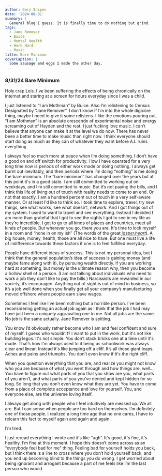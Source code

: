 ```yaml
---
author: Gary Snipes
date: '2024-08-31'
summary: |
  General blog I guess. It is finally time to do nothing but grind. 
tags: 
  - Jane Remover
  - Buice
  - Mental Health
  - Work Hard
  - Music
title: Bare Minimum
coverCaption: |
  Some sausage and eggs I made the other day. 
---
```


### 8/31/24 Bare Minimum

Holy crap Lois. I've been suffering the effects of being chronically on the internet and staring at a screen for hours everyday since I was a child.

I just listened to “I am Mothman" by Buice. Also I’m relistening to Census Designated by “Jane Remover”. I don’t know if I’m into the whole digicore thing, maybe I need to give it some relistens. I like the emotions pouring out. “I am Mothman” is an absolute crescendo of experimental noise and energy screaming out of Hayden and the rest. I just fucking love music. I can’t believe that anyone can make it at the level we do now. There has never been a better time to make music than right now. I think everyone should start doing as much as they can of whatever they want before A.I. ruins everything. 

I always feel so much more at peace when I’m doing something. I don’t have a good on and off switch for productivity. How I have operated for a very long time now is periods of either work mode or doing nothing. I always get burnt out inevitably, and then periods where I’m doing “nothing” is me doing the bare minimum. The “bare minimum” has changed over the years but at this point it's in a good state. I am still committed to working out on weekdays, and I’m still committed to music. But it’s not paying the bills, and I think this life of living out of touch with reality needs to come to an end. Or not that exactly. I am a hundred percent out of touch in a very self-aware manner. Or at least I'd like to think so. I took time to explore, travel, try new things, see what works, see what doesn’t, network. And I got things out of my system. I used to want to travel and see everything. Instead I decided I am more than grateful that I got to see the sights I got to see in my life as they’re incredible. I got to go to all kinds of places and countries, meet all kinds of people. But wherever you go, there you are. It's time to lock myself in a room and “hone in on my ish” (The words of the great [_jasper.heart_](https://www.instagram.com/_jasper.heart_/)). A big house, money, health, those are all nice to have. But one must live a life of indifference towards these factors if one is to feel fulfilled everyday. 

People have different ideas of success. This is not my personal idea, but I think that the general population’s idea of success is gaining money (and maybe fame along with it), by pursuing wealth directly. If you are working hard at something, but money is the ultimate reason why, then you become a hollow shell of a person. (I am not talking about individuals who need to work a job they don’t like to pay the bills.) Narcissists are rewarded in our society, it’s encouraged. Anything out of sight is out of mind in business, so it’s a job well done when you finally get all your company’s manufacturing moved offshore where people earn slave wages.

Sometimes I feel like I’ve been nothing but a horrible person. I’ve been reconsidering getting an actual job again as I think that the job I had may have just been a uniquely aggravating one to me. Not all jobs are the same. No job is the same actually. Jane Remover is spitting.  

You know I’d obviously rather become who I am and feel confident and sure of myself. I guess who wouldn’t? I want to put in the work, but it's not like building legos. It's not simple. You don’t stack bricks one at a time until it's made. That’s how I'm always used to it being as schoolwork was always clear and linear. Instead it's like jumping off a cliff. It’s all these giant leaps. Aches and pains and triumphs. You don’t even know if it's the right cliff.

When you question everything that you are, and realize you might not know who you are because of what you went through and how things are, well… You have to figure out what parts of you that you show are you, what parts of you aren’t, and what parts of you you’ve denied and kept hidden for so long. So long that you don’t even know what they are yet. You have to come from a place of complete acceptance and love for yourself. You, and everyone else, are the universe loving itself. 

I always get along with people who I feel intuitively are messed up. We all are. But I can sense when people are too hard on themselves. I’m definitely one of those people. I realized a long time ago that no one cares, I have to relearn this fact to myself again and again and again. 

I’m tired.

I just reread everything I wrote and it's like “ugh”. It's good, it's fine, it's healthy. I’m fine at this moment. I hope this doesn’t come across as an “everybody feel bad for me” thing. Feeling bad for yourself holds you back, but I think there is a line to cross where you don’t hold yourself back, and you end up becoming blind to the things you do wrong. I get worried about being ignorant and arrogant because a part of me feels like I’m the last person who would. 
